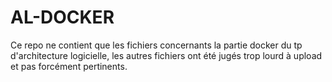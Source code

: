 # AL-DOCKER

Ce repo ne contient que les fichiers concernants la partie docker du tp d'architecture logicielle, les autres fichiers ont été jugés trop lourd à upload et pas forcément pertinents. 

